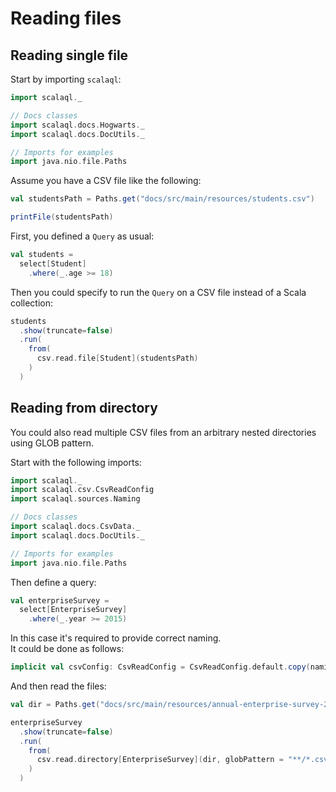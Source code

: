 # Reading files

## Reading single file

Start by importing `scalaql`:

```scala mdoc
import scalaql._

// Docs classes
import scalaql.docs.Hogwarts._
import scalaql.docs.DocUtils._

// Imports for examples
import java.nio.file.Paths
```

Assume you have a CSV file like the following:

```scala mdoc
val studentsPath = Paths.get("docs/src/main/resources/students.csv")

printFile(studentsPath)
```

First, you defined a `Query` as usual:

```scala mdoc
val students =
  select[Student]
    .where(_.age >= 18)
```

Then you could specify to run the `Query` on a CSV file instead of a Scala collection:

```scala mdoc
students
  .show(truncate=false)
  .run(
    from(
      csv.read.file[Student](studentsPath)
    )
  )
```

## Reading from directory

You could also read multiple CSV files from an arbitrary nested directories using GLOB pattern.

Start with the following imports:
```scala mdoc:reset
import scalaql._
import scalaql.csv.CsvReadConfig
import scalaql.sources.Naming

// Docs classes
import scalaql.docs.CsvData._
import scalaql.docs.DocUtils._

// Imports for examples
import java.nio.file.Paths
```

Then define a query:

```scala mdoc
val enterpriseSurvey =
  select[EnterpriseSurvey]
    .where(_.year >= 2015)
```

In this case it's required to provide correct naming.  
It could be done as follows:

```scala mdoc
implicit val csvConfig: CsvReadConfig = CsvReadConfig.default.copy(naming = Naming.SnakeCase)
```

And then read the files:

```scala mdoc
val dir = Paths.get("docs/src/main/resources/annual-enterprise-survey-2020/")

enterpriseSurvey
  .show(truncate=false)
  .run(
    from(
      csv.read.directory[EnterpriseSurvey](dir, globPattern = "**/*.csv")
    )
  )
```